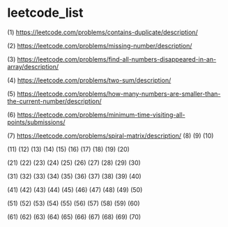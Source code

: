 # leetcode_list

(1) https://leetcode.com/problems/contains-duplicate/description/

(2) https://leetcode.com/problems/missing-number/description/

(3) https://leetcode.com/problems/find-all-numbers-disappeared-in-an-array/description/

(4) https://leetcode.com/problems/two-sum/description/

(5) https://leetcode.com/problems/how-many-numbers-are-smaller-than-the-current-number/description/

(6) https://leetcode.com/problems/minimum-time-visiting-all-points/submissions/

(7) https://leetcode.com/problems/spiral-matrix/description/
(8)
(9)
(10)

(11)
(12)
(13)
(14)
(15)
(16)
(17)
(18)
(19)
(20)

(21)
(22)
(23)
(24)
(25)
(26)
(27)
(28)
(29)
(30)

(31)
(32)
(33)
(34)
(35)
(36)
(37)
(38)
(39)
(40)

(41)
(42)
(43)
(44)
(45)
(46)
(47)
(48)
(49)
(50)

(51)
(52)
(53)
(54)
(55)
(56)
(57)
(58)
(59)
(60)

(61)
(62)
(63)
(64) 
(65)
(66) 
(67)
(68)
(69)
(70)

